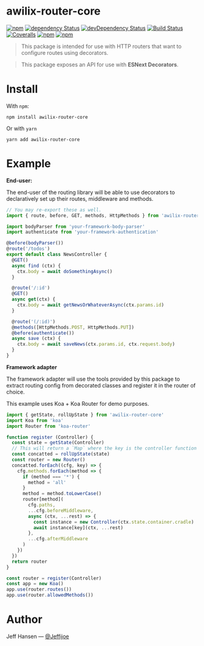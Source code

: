 # awilix-router-core

[![npm](https://img.shields.io/npm/v/awilix-router-core.svg?maxAge=1000)](https://www.npmjs.com/package/awilix-router-core)
[![dependency Status](https://img.shields.io/david/jeffijoe/awilix-router-core.svg?maxAge=1000)](https://david-dm.org/jeffijoe/awilix-router-core)
[![devDependency Status](https://img.shields.io/david/dev/jeffijoe/awilix-router-core.svg?maxAge=1000)](https://david-dm.org/jeffijoe/awilix-router-core)
[![Build Status](https://img.shields.io/travis/jeffijoe/awilix-router-core.svg?maxAge=1000)](https://travis-ci.org/jeffijoe/awilix-router-core)
[![Coveralls](https://img.shields.io/coveralls/jeffijoe/awilix-router-core.svg?maxAge=1000)](https://coveralls.io/github/jeffijoe/awilix-router-core)
[![npm](https://img.shields.io/npm/dt/awilix-router-core.svg?maxAge=1000)](https://www.npmjs.com/package/awilix-router-core)
[![npm](https://img.shields.io/npm/l/awilix-router-core.svg?maxAge=1000)](https://github.com/jeffijoe/awilix-router-core/blob/master/LICENSE.md)

> This package is intended for use with HTTP routers that want to configure routes using decorators.

> This package exposes an API for use with **ESNext Decorators**.

# Install

With `npm`:

```
npm install awilix-router-core
```

Or with `yarn`

```
yarn add awilix-router-core
```

# Example

**End-user:**

The end-user of the routing library will be able to use decorators to declaratively set up their routes, middleware and methods.

```js
// You may re-export these as well.
import { route, before, GET, methods, HttpMethods } from 'awilix-router-core'

import bodyParser from 'your-framework-body-parser'
import authenticate from 'your-framework-authentication'

@before(bodyParser())
@route('/todos')
export default class NewsController {
  @GET()
  async find (ctx) {
    ctx.body = await doSomethingAsync()
  }

  @route('/:id')
  @GET()
  async get(ctx) {
    ctx.body = await getNewsOrWhateverAsync(ctx.params.id)
  }

  @route('(/:id)')
  @methods([HttpMethods.POST, HttpMethods.PUT])
  @before(authenticate())
  async save (ctx) {
    ctx.body = await saveNews(ctx.params.id, ctx.request.body)
  }
}
```

**Framework adapter**

The framework adapter will use the tools provided by this package to extract routing config from decorated classes and register it in the router of choice.

This example uses Koa + Koa Router for demo purposes.

```js
import { getState, rollUpState } from 'awilix-router-core'
import Koa from 'koa'
import Router from 'koa-router'

function register (Controller) {
  const state = getState(Controller)
  // This will return a `Map` where the key is the controller function name, and the value is a concatted routing config.
  const concatted = rollUpState(state)
  const router = new Router()
  concatted.forEach((cfg, key) => {
    cfg.methods.forEach(method => {
      if (method === '*') {
        method = 'all'
      }
      method = method.toLowerCase()
      router[method](
        cfg.paths,
        ...cfg.beforeMiddleware,
        async (ctx, ...rest) => {
          const instance = new Controller(ctx.state.container.cradle)
          await instance[key](ctx, ...rest)
        },
        ...cfg.afterMiddleware
      )
    })
  })
  return router
}

const router = register(Controller)
const app = new Koa()
app.use(router.routes())
app.use(router.allowedMethods())
```

# Author

Jeff Hansen — [@Jeffijoe](https://twitter.com/Jeffijoe)
